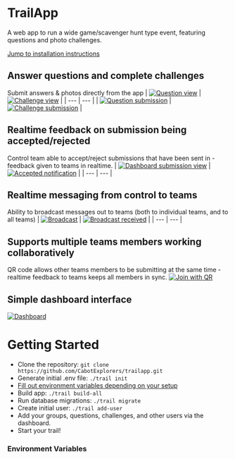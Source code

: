 # TrailApp
A web app to run a wide game/scavenger hunt type event, featuring questions and photo challenges.

[Jump to installation instructions](#getting-started)

## Answer questions and complete challenges
Submit answers & photos directly from the app
| [![Question view](docs/questions.png)](docs/questions.png) | [![Challenge view](docs/challenges.png)](docs/challenges.png) |
| --- | --- |
| [![Question submission](docs/question-submission.png)](docs/question-submission.png) | [![Challenge submission](docs/challenge-submission.jpg)](docs/challenge-submission.jpg) |

## Realtime feedback on submission being accepted/rejected
Control team able to accept/reject submissions that have been sent in - feedback given to teams in realtime.
| [![Dashboard submission view](docs/submission-received.jpg)](docs/submission-received.jpg) | [![Accepted notification](docs/submission-accepted.png)](docs/submission-accepted.png) |
| --- | --- |

## Realtime messaging from control to teams
Ability to broadcast messages out to teams (both to individual teams, and to all teams)
| [![Broadcast](docs/broadcast.png)](docs/broadcast.png) | [![Broadcast received](docs/broadcast-received.png)](docs/broadcast-received.png) |
| --- | --- |

## Supports multiple teams members working collaboratively
QR code allows other teams members to be submitting at the same time - realtime feedback to teams keeps all members in sync.
[![Join with QR](docs/join-qr2.png)](docs/join-qr2.png)

## Simple dashboard interface
[![Dashboard](docs/dashboard.png)](docs/dashboard.png)

# Getting Started
- Clone the repository: `git clone https://github.com/CabotExplorers/trailapp.git`
- Generate initial .env file: `./trail init`
- [Fill out environment variables depending on your setup](#environment-variables)
- Build app: `./trail build-all`
- Run database migrations: `./trail migrate`
- Create initial user: `./trail add-user`
- Add your groups, questions, challenges, and other users via the dashboard.
- Start your trail!

### Environment Variables
